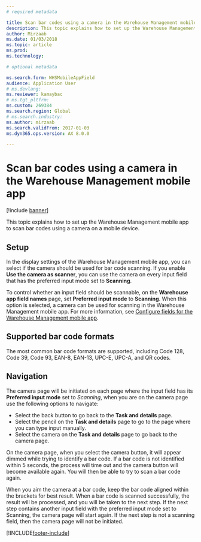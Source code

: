 ```yaml
---
# required metadata

title: Scan bar codes using a camera in the Warehouse Management mobile app
description: This topic explains how to set up the Warehouse Management mobile app to scan bar codes using a camera on a mobile device. 
author: Mirzaab
ms.date: 01/03/2018
ms.topic: article
ms.prod: 
ms.technology: 

# optional metadata

ms.search.form: WHSMobileAppField
audience: Application User
# ms.devlang: 
ms.reviewer: kamaybac
# ms.tgt_pltfrm: 
ms.custom: 269384
ms.search.region: Global
# ms.search.industry: 
ms.author: mirzaab
ms.search.validFrom: 2017-01-03
ms.dyn365.ops.version: AX 8.0.0

---
```


# Scan bar codes using a camera in the Warehouse Management mobile app

[!include [banner](../includes/banner.md)]

This topic explains how to set up the Warehouse Management mobile app to scan bar codes using a camera on a mobile device.

## Setup

In the display settings of the Warehouse Management mobile app, you can select if the camera should be used for bar code scanning. If you enable **Use the camera as scanner**, you can use the camera on every input field that has the preferred input mode set to **Scanning**.

To control whether an input field should be scannable, on the **Warehouse app field names** page, set **Preferred input mode** to **Scanning**. When this option is selected, a camera can be used for scanning in the Warehouse Management mobile app. For more information, see [Configure fields for the Warehouse Management mobile app](configure-app-field-names-priorities-warehouse.md).

## Supported bar code formats

The most common bar code formats are supported, including Code 128, Code 39, Code 93, EAN-8, EAN-13, UPC-E, UPC-A, and QR codes.

## Navigation

The camera page will be initiated on each page where the input field has its **Preferred input mode** set to *Scanning*, when you are on the camera page use the following options to navigate:

- Select the back button to go back to the **Task and details** page.
- Select the pencil on the **Task and details** page to go to the page where you can type input manually.
- Select the camera on the **Task and details** page to go back to the camera page.

On the camera page, when you select the camera button, it will appear dimmed while trying to identify a bar code. If a bar code is not identified within 5 seconds, the process will time out and the camera button will become available again. You will then be able to try to scan a bar code again.

When you aim the camera at a bar code, keep the bar code aligned within the brackets for best result. When a bar code is scanned successfully, the result will be processed, and you will be taken to the next step. If the next step contains another input field with the preferred input mode set to Scanning, the camera page will start again. If the next step is not a scanning field, then the camera page will not be initiated.



[!INCLUDE[footer-include](../../includes/footer-banner.md)]